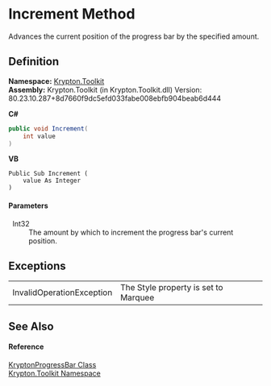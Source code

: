 # Increment Method


Advances the current position of the progress bar by the specified amount.



## Definition
**Namespace:** <a href="79d2eac2-21f4-54ff-7552-b20c33c30600.md">Krypton.Toolkit</a>  
**Assembly:** Krypton.Toolkit (in Krypton.Toolkit.dll) Version: 80.23.10.287+8d7660f9dc5efd033fabe008ebfb904beab6d444

**C#**
``` C#
public void Increment(
	int value
)
```
**VB**
``` VB
Public Sub Increment ( 
	value As Integer
)
```



#### Parameters
<dl><dt>  Int32</dt><dd>The amount by which to increment the progress bar's current position.</dd></dl>

## Exceptions
<table>
<tr>
<td>InvalidOperationException</td>
<td>The Style property is set to Marquee</td></tr>
</table>

## See Also


#### Reference
<a href="7e9fc6fe-ab52-d8e6-9686-cee108e3df87.md">KryptonProgressBar Class</a>  
<a href="79d2eac2-21f4-54ff-7552-b20c33c30600.md">Krypton.Toolkit Namespace</a>  
